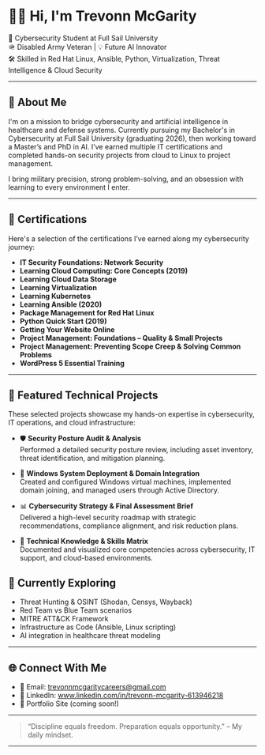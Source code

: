 # 👋🏾 Hi, I'm Trevonn McGarity

🔐 Cybersecurity Student at Full Sail University  
🪖 Disabled Army Veteran | 💡 Future AI Innovator  
🛠️ Skilled in Red Hat Linux, Ansible, Python, Virtualization, Threat Intelligence & Cloud Security

---

## 🧠 About Me
I'm on a mission to bridge cybersecurity and artificial intelligence in healthcare and defense systems. Currently pursuing my Bachelor's in Cybersecurity at Full Sail University (graduating 2026), then working toward a Master’s and PhD in AI. I’ve earned multiple IT certifications and completed hands-on security projects from cloud to Linux to project management.

I bring military precision, strong problem-solving, and an obsession with learning to every environment I enter.

---

## 📜 Certifications
Here's a selection of the certifications I’ve earned along my cybersecurity journey:

- **IT Security Foundations: Network Security**
- **Learning Cloud Computing: Core Concepts (2019)**
- **Learning Cloud Data Storage**
- **Learning Virtualization**
- **Learning Kubernetes**
- **Learning Ansible (2020)**
- **Package Management for Red Hat Linux**
- **Python Quick Start (2019)**
- **Getting Your Website Online**
- **Project Management: Foundations – Quality & Small Projects**
- **Project Management: Preventing Scope Creep & Solving Common Problems**
- **WordPress 5 Essential Training**


---

## 🔐 Featured Technical Projects

These selected projects showcase my hands-on expertise in cybersecurity, IT operations, and cloud infrastructure:

- 🛡️ **Security Posture Audit & Analysis**  
  Performed a detailed security posture review, including asset inventory, threat identification, and mitigation planning.

- 🧰 **Windows System Deployment & Domain Integration**  
  Created and configured Windows virtual machines, implemented domain joining, and managed users through Active Directory.

- 📊 **Cybersecurity Strategy & Final Assessment Brief**  
  Delivered a high-level security roadmap with strategic recommendations, compliance alignment, and risk reduction plans.

- 🧠 **Technical Knowledge & Skills Matrix**  
  Documented and visualized core competencies across cybersecurity, IT support, and cloud-based environments.

## 🔭 Currently Exploring
- Threat Hunting & OSINT (Shodan, Censys, Wayback)
- Red Team vs Blue Team scenarios
- MITRE ATT&CK Framework
- Infrastructure as Code (Ansible, Linux scripting)
- AI integration in healthcare threat modeling

---

## 🌐 Connect With Me
- 📧 Email: trevonnmcgaritycareers@gmail.com
- 💼 LinkedIn: www.linkedin.com/in/trevonn-mcgarity-613946218
- 🧠 Portfolio Site (coming soon!)

---

> “Discipline equals freedom. Preparation equals opportunity.” – My daily mindset.

---
